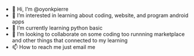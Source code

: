 - 👋 Hi, I’m @oyonkpierre
- 👀 I’m interested in learning about coding, website, and program android apps
- 🌱 I’m currently learning python basic
- 💞️ I’m looking to collaborate on some coding too runnning marketplace and other things that connected to my learning
- 📫 How to reach me just email me 

<!---
oyonkpierre/oyonkpierre is a ✨ special ✨ repository because its `README.md` (this file) appears on your GitHub profile.
You can click the Preview link to take a look at your changes.
--->
